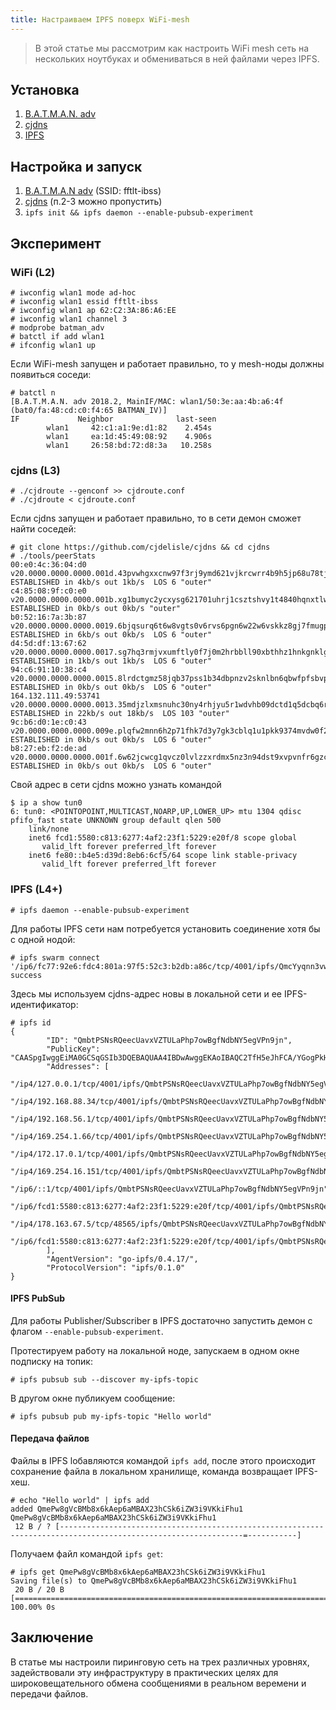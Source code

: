 ```yaml
---
title: Настраиваем IPFS поверх WiFi-mesh
---
```


> В этой статье мы рассмотрим как настроить WiFi mesh сеть на нескольких ноутбуках и обмениваться в ней файлами через IPFS.

Установка
---------

1. [B.A.T.M.A.N. adv](https://packages.debian.org/sid/batctl)
1. [cjdns](https://github.com/cjdelisle/cjdns/blob/master/README_RU.md#%D0%9A%D0%B0%D0%BA-%D1%83%D1%81%D1%82%D0%B0%D0%BD%D0%BE%D0%B2%D0%B8%D1%82%D1%8C-cjdns)
1. [IPFS](https://ipfs.io/docs/install/)

Настройка и запуск
------------------

1. [B.A.T.M.A.N adv](https://www.open-mesh.org/projects/batman-adv/wiki/Quick-start-guide#Simple-mesh-network) (SSID: fftlt-ibss)
1. [cjdns](https://github.com/cjdelisle/cjdns/blob/master/README_RU.md#%D0%A3%D1%81%D1%82%D0%B0%D0%BD%D0%BE%D0%B2%D0%BA%D0%B0) (п.2-3 можно пропустить)
1. `ipfs init && ipfs daemon --enable-pubsub-experiment`

Эксперимент
-----------

### WiFi (L2)

```
# iwconfig wlan1 mode ad-hoc
# iwconfig wlan1 essid fftlt-ibss
# iwconfig wlan1 ap 62:C2:3A:86:A6:EE
# iwconfig wlan1 channel 3
# modprobe batman_adv
# batctl if add wlan1
# ifconfig wlan1 up
```

Если WiFi-mesh запущен и работает правильно, то у mesh-ноды должны появиться соседи:

```
# batctl n
[B.A.T.M.A.N. adv 2018.2, MainIF/MAC: wlan1/50:3e:aa:4b:a6:4f (bat0/fa:48:cd:c0:f4:65 BATMAN_IV)]                                      
IF             Neighbor              last-seen
        wlan1     42:c1:a1:9e:d1:82    2.454s
        wlan1     ea:1d:45:49:08:92    4.906s
        wlan1     26:58:bd:72:d8:3a   10.258s  
```

### cjdns (L3)

```
# ./cjdroute --genconf >> cjdroute.conf
# ./cjdroute < cjdroute.conf
```

Если cjdns запущен и работает правильно, то в сети демон сможет найти соседей:

```
# git clone https://github.com/cjdelisle/cjdns && cd cjdns
# ./tools/peerStats 
00:e0:4c:36:04:d0 v20.0000.0000.0000.001d.43pvwhgxxcnw97f3rj9ymd621vjkrcwrr4b9h5jp68u78tjcvsv0.k ESTABLISHED in 4kb/s out 1kb/s  LOS 6 "outer"
c4:85:08:9f:c0:e0 v20.0000.0000.0000.001b.xg1bumyc2ycxysg621701uhrj1csztshvy1t4840hqnxtlwcrtj0.k ESTABLISHED in 0kb/s out 0kb/s "outer"
b0:52:16:7a:3b:87 v20.0000.0000.0000.0019.6bjqsurq6t6w8vgts0v6rvs6pgn6w22w6vskkz8gj7fmugph21k0.k ESTABLISHED in 6kb/s out 0kb/s  LOS 6 "outer"
d4:5d:df:13:67:62 v20.0000.0000.0000.0017.sg7hq3rmjvxumftly0f7j0m2hrbbll90xbthhz1hnkgnklg31rv0.k ESTABLISHED in 1kb/s out 1kb/s  LOS 6 "outer"
94:c6:91:10:38:c4 v20.0000.0000.0000.0015.8lrdctgmz58jqb37pss1b34dbpnzv2sknlbn6qbwfpfsbvpjb6h0.k ESTABLISHED in 0kb/s out 0kb/s  LOS 6 "outer"
164.132.111.49:53741 v20.0000.0000.0000.0013.35mdjzlxmsnuhc30ny4rhjyu5r1wdvhb09dctd1q5dcbq6r40qs0.k ESTABLISHED in 22kb/s out 18kb/s  LOS 103 "outer"                                                                                                                          
9c:b6:d0:1e:c0:43 v20.0000.0000.0000.009e.plqfw2mnn6h2p71fhk7d3y7gk3cblq1u1pkk9374mvdw0f2y7hc0.k ESTABLISHED in 0kb/s out 0kb/s  LOS 6 "outer"
b8:27:eb:f2:de:ad v20.0000.0000.0000.001f.6w62jcwcg1qvcz0lvlzzxrdmx5nz3n94dst9xvpvnfr6gzcjlq10.k ESTABLISHED in 0kb/s out 0kb/s  LOS 6 "outer"
```

Свой адрес в сети cjdns можно узнать командой

```
$ ip a show tun0                                                                                                         
6: tun0: <POINTOPOINT,MULTICAST,NOARP,UP,LOWER_UP> mtu 1304 qdisc pfifo_fast state UNKNOWN group default qlen 500                      
    link/none 
    inet6 fcd1:5580:c813:6277:4af2:23f1:5229:e20f/8 scope global 
       valid_lft forever preferred_lft forever
    inet6 fe80::b4e5:d39d:8eb6:6cf5/64 scope link stable-privacy 
       valid_lft forever preferred_lft forever
```

### IPFS (L4+)

```
# ipfs daemon --enable-pubsub-experiment
```

Для работы IPFS сети нам потребуется установить соединение хотя бы с одной нодой:

```
# ipfs swarm connect '/ip6/fc77:92e6:fdc4:801a:97f5:52c3:b2db:a86c/tcp/4001/ipfs/QmcYyqnn3vwgkYiDKAEYJK5gdvDmeqFojEVRuArCXWaaaT'
success
```

Здесь мы используем cjdns-адрес новы в локальной сети и ее IPFS-идентификатор:

```
# ipfs id
{
        "ID": "QmbtPSNsRQeecUavxVZTULaPhp7owBgfNdbNY5egVPn9jn",
        "PublicKey": "CAASpgIwggEiMA0GCSqGSIb3DQEBAQUAA4IBDwAwggEKAoIBAQC2TfH5eJhFCA/YGogPkHdHrBh6II9PAn2R6wRSibngbbFU+22FEfHepqbQjRvqcygqdiNy7bCkgua9haWDwdrYircRkgj/vykKBDqQ1uDIq2cp56IubVzRO1plDrhtMEXbFXK/flvlmbWge6cjRNeAkvTZBxDmYaqG8EV1gb/Sqwj4yvNobheFBQSiDMYiddVfoJKLwd5aMCzVe3yzbkbWr9WD34vm2OWbuAuuVhex7kUe4bUaSstxJWOfmDPG9dR80F3UT/NUc7ZInXMY38DJeasem+Y1h99RSiAtuDE8g/IhkZoZEG7FUKZjIvH9C/BXkjlIvUXrCBqY8ULO3l3lAgMBAAE=",
        "Addresses": [
                "/ip4/127.0.0.1/tcp/4001/ipfs/QmbtPSNsRQeecUavxVZTULaPhp7owBgfNdbNY5egVPn9jn",
                "/ip4/192.168.88.34/tcp/4001/ipfs/QmbtPSNsRQeecUavxVZTULaPhp7owBgfNdbNY5egVPn9jn",
                "/ip4/192.168.56.1/tcp/4001/ipfs/QmbtPSNsRQeecUavxVZTULaPhp7owBgfNdbNY5egVPn9jn",
                "/ip4/169.254.1.66/tcp/4001/ipfs/QmbtPSNsRQeecUavxVZTULaPhp7owBgfNdbNY5egVPn9jn",
                "/ip4/172.17.0.1/tcp/4001/ipfs/QmbtPSNsRQeecUavxVZTULaPhp7owBgfNdbNY5egVPn9jn",
                "/ip4/169.254.16.151/tcp/4001/ipfs/QmbtPSNsRQeecUavxVZTULaPhp7owBgfNdbNY5egVPn9jn",
                "/ip6/::1/tcp/4001/ipfs/QmbtPSNsRQeecUavxVZTULaPhp7owBgfNdbNY5egVPn9jn",
                "/ip6/fcd1:5580:c813:6277:4af2:23f1:5229:e20f/tcp/4001/ipfs/QmbtPSNsRQeecUavxVZTULaPhp7owBgfNdbNY5egVPn9jn",
                "/ip4/178.163.67.5/tcp/48565/ipfs/QmbtPSNsRQeecUavxVZTULaPhp7owBgfNdbNY5egVPn9jn",
                "/ip6/fcd1:5580:c813:6277:4af2:23f1:5229:e20f/tcp/4001/ipfs/QmbtPSNsRQeecUavxVZTULaPhp7owBgfNdbNY5egVPn9jn"
        ],
        "AgentVersion": "go-ipfs/0.4.17/",
        "ProtocolVersion": "ipfs/0.1.0"
}
```

#### IPFS PubSub

Для работы Publisher/Subscriber в IPFS достаточно запустить демон с флагом `--enable-pubsub-experiment`.

Протестируем работу на локальной ноде, запускаем в одном окне подписку на топик:

```
# ipfs pubsub sub --discover my-ipfs-topic
```

В другом окне публикуем сообщение:

```
# ipfs pubsub pub my-ipfs-topic "Hello world"
```

#### Передача файлов

Файлы в IPFS lобавляются командой `ipfs add`, после этого происходит сохранение файла в локальном хранилище, команда возвращает IPFS-хеш.

```
# echo "Hello world" | ipfs add                                                                                          
added QmePw8gVcBMb8x6kAep6aMBAX23hCSk6iZW3i9VKkiFhu1 QmePw8gVcBMb8x6kAep6aMBAX23hCSk6iZW3i9VKkiFhu1                                    
 12 B / ? [---------------------------------------------------------------------------------------------------------------=-----------] 
```

Получаем файл командой `ipfs get`:

```
# ipfs get QmePw8gVcBMb8x6kAep6aMBAX23hCSk6iZW3i9VKkiFhu1                                                                
Saving file(s) to QmePw8gVcBMb8x6kAep6aMBAX23hCSk6iZW3i9VKkiFhu1                                                                       
 20 B / 20 B [==============================================================================================================] 100.00% 0s
```

Заключение
----------

В статье мы настроили пиринговую сеть на трех различных уровнях, задействовали эту инфраструктуру в практических целях для широковещательного обмена сообщениями в реальном веремени и передачи файлов.

